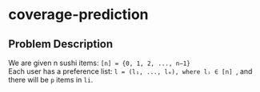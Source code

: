 # coverage-prediction

## Problem Description
We are given n sushi items: `[n] = {0, 1, 2, ..., n−1}`   
Each user has a preference list: `l = (l₁, ..., lₘ), where lᵢ ∈ [n] `, and there will be `p` items in `li`.


